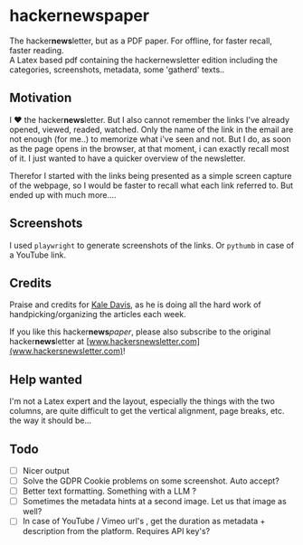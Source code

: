 # hackernewspaper

The hacker**news**letter, but as a PDF paper. For offline, for faster recall, faster reading.   
A Latex based pdf containing the hackernewsletter edition including the categories, screenshots, metadata, some 'gatherd' texts.. 

 
## Motivation

I :heart: the hacker**news**letter. But I also cannot remember the links I've already opened, viewed, readed, watched. Only the name of the link in the email are not enough (for me..) to memorize what i've seen and not. But I do, as soon as the page opens in the browser, at that moment, i can exactly recall most of it. I just wanted to have a quicker overview of the newsletter. 

Therefor I started with the links being presented as a simple screen capture of the webpage, so I would be faster to recall what each link referred to. But ended up with much more....

## Screenshots
I used `playwright` to generate screenshots of the links.
Or `pythumb` in case of a YouTube link. 

## Credits
Praise and credits for [Kale Davis](www.kaledavis.com), as he is doing all the hard work of handpicking/organizing the articles each week. 

If you like this hacker**news***paper*, please also subscribe to the original hacker**news**letter at [www.hackersnewsletter.com](www.hackersnewsletter.com)!

## Help wanted
I'm not a Latex expert and the layout, especially the things with the two columns, are quite difficult to get the vertical alignment, page breaks, etc. the way it should be...

## Todo
- [ ] Nicer output
- [ ] Solve the GDPR Cookie problems on some screenshot. Auto accept?
- [ ] Better text formatting. Something with a LLM ?
- [ ] Sometimes the metadata hints at a second image. Let us  that image as well? 
- [ ] In case of YouTube / Vimeo url's , get the duration as metadata + description from the platform.
      Requires API key's?
